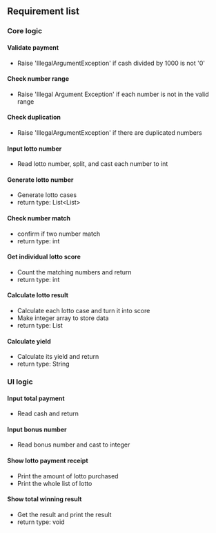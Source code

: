 ## Requirement list

### Core logic

#### Validate payment

- Raise 'IllegalArgumentException' if cash divided by 1000 is not '0'

#### Check number range

- Raise 'Illegal Argument Exception' if each number is not in the valid range

#### Check duplication

- Raise 'IllegalArgumentException' if there are duplicated numbers

#### Input lotto number

- Read lotto number, split, and cast each number to int

#### Generate lotto number

- Generate lotto cases
- return type: List<List<Integer>>

#### Check number match

- confirm if two number match
- return type: int

#### Get individual lotto score

- Count the matching numbers and return
- return type: int

#### Calculate lotto result

- Calculate each lotto case and turn it into score
- Make integer array to store data
- return type: List<Integer>

#### Calculate yield

- Calculate its yield and return
- return type: String

### UI logic

#### Input total payment

- Read cash and return


#### Input bonus number

- Read bonus number and cast to integer

#### Show lotto payment receipt

- Print the amount of lotto purchased
- Print the whole list of lotto

#### Show total winning result

- Get the result and print the result
- return type: void

